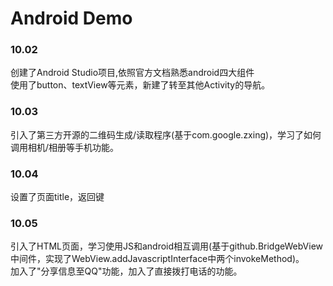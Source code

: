 # Android Demo
### 10.02
创建了Android Studio项目,依照官方文档熟悉android四大组件  
使用了button、textView等元素，新建了转至其他Activity的导航。  
### 10.03
引入了第三方开源的二维码生成/读取程序(基于com.google.zxing)，学习了如何调用相机/相册等手机功能。  
### 10.04
设置了页面title，返回键
### 10.05
引入了HTML页面，学习使用JS和android相互调用(基于github.BridgeWebView中间件，实现了WebView.addJavascriptInterface中两个invokeMethod)。  
加入了"分享信息至QQ"功能，加入了直接拨打电话的功能。